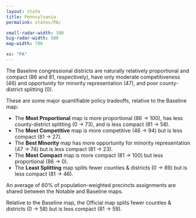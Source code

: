```yaml
---
layout: state
title: Pennsylvania
permalink: states/PA/

small-radar-width: 300
big-radar-width: 500
map-width: 700

xx: "PA"
---
```


The Baseline congressional districts are naturally relatively proportional and compact (86 and 81, respectively),
have only moderate competitiveness (46) and opportunity for minority representation (47), and poor county-district splitting (0).

These are some major quantifiable policy tradeoffs, relative to the Baseline map:

-   The **Most Proportional** map is more proportional (86 &#x2192; 100),
    has less county-district splitting (0 &#x2192; 73), and
    is less compact (81 &#x2192; 58).
-   The **Most Competitive** map is more competitive (46 &#x2192; 94) 
    but is less compact (81 &#x2192; 27).
-   The **Best Minority** map has more opportunity for minority representation (47 &#x2192; 74) 
    but is less compact (81 &#x2192; 23).
-   The **Most Compact** map is more compact (81 &#x2192; 100)
    but less proportional (86 &#x2192; 0).
-   The **Least Splitting** map splits fewer counties &amp; districts (0 &#x2192; 89) 
    but is less compact (81 &#x2192; 46).

An average of 60% of population-weighted precincts assignments are shared between the Notable and Baseline maps.

Relative to the Baseline map, 
the Official map splits fewer counties &amp; districts (0 &#x2192; 58) 
but is less compact (81 &#x2192; 59).
